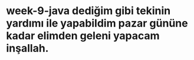 # week-9-java dediğim gibi tekinin yardımı ile  yapabildim pazar gününe kadar elimden geleni yapacam inşallah. 
